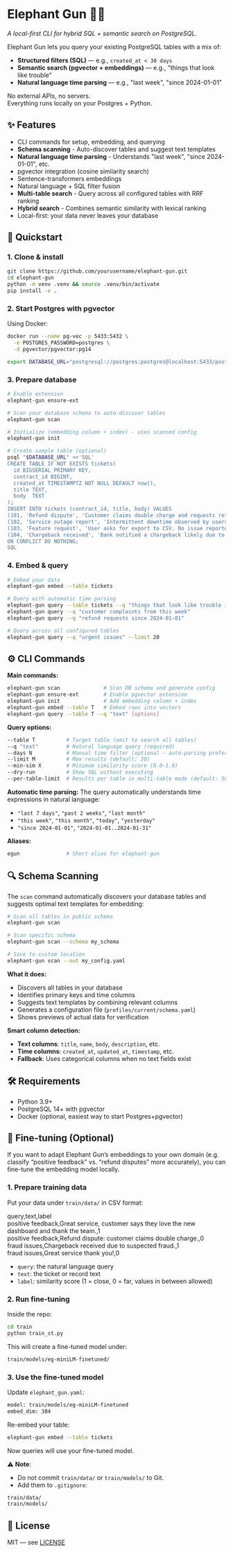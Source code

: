 # Elephant Gun 🐘🔫
*A local-first CLI for hybrid SQL + semantic search on PostgreSQL.*

Elephant Gun lets you query your existing PostgreSQL tables with a mix of:
- **Structured filters (SQL)** — e.g., `created_at < 30 days`
- **Semantic search (pgvector + embeddings)** — e.g., "things that look like trouble"
- **Natural language time parsing** — e.g., "last week", "since 2024-01-01"

No external APIs, no servers.  
Everything runs locally on your Postgres + Python.

## ✨ Features
- CLI commands for setup, embedding, and querying
- **Schema scanning** - Auto-discover tables and suggest text templates
- **Natural language time parsing** - Understands "last week", "since 2024-01-01", etc.
- pgvector integration (cosine similarity search)
- Sentence-transformers embeddings
- Natural language + SQL filter fusion
- **Multi-table search** - Query across all configured tables with RRF ranking
- **Hybrid search** - Combines semantic similarity with lexical ranking
- Local-first: your data never leaves your database

## 🚀 Quickstart

### 1. Clone & install
````bash
git clone https://github.com/yourusername/elephant-gun.git
cd elephant-gun
python -m venv .venv && source .venv/bin/activate
pip install -e .
````
### 2. Start Postgres with pgvector
Using Docker:
````bash
docker run --name pg-vec -p 5433:5432 \
  -e POSTGRES_PASSWORD=postgres \
  -d pgvector/pgvector:pg14

export DATABASE_URL="postgresql://postgres:postgres@localhost:5433/postgres"
````
### 3. Prepare database

````bash
# Enable extension
elephant-gun ensure-ext

# Scan your database schema to auto-discover tables
elephant-gun scan

# Initialize (embedding column + index) - uses scanned config
elephant-gun init

# Create sample table (optional)
psql "$DATABASE_URL" <<'SQL'
CREATE TABLE IF NOT EXISTS tickets(
  id BIGSERIAL PRIMARY KEY,
  contract_id BIGINT,
  created_at TIMESTAMPTZ NOT NULL DEFAULT now(),
  title TEXT,
  body  TEXT
);
INSERT INTO tickets (contract_id, title, body) VALUES
(101, 'Refund dispute', 'Customer claims double charge and requests refund.'),
(102, 'Service outage report', 'Intermittent downtime observed by users on EU region.'),
(103, 'Feature request', 'User asks for export to CSV. No issue reported.'),
(104, 'Chargeback received', 'Bank notified a chargeback likely due to fraud suspicion.')
ON CONFLICT DO NOTHING;
SQL
````

### 4. Embed & query
````bash
# Embed your data
elephant-gun embed --table tickets

# Query with automatic time parsing
elephant-gun query --table tickets --q "things that look like trouble in the last 30 days"
elephant-gun query --q "customer complaints from this week"
elephant-gun query --q "refund requests since 2024-01-01"

# Query across all configured tables
elephant-gun query --q "urgent issues" --limit 20
````
## ⚙️ CLI Commands

**Main commands:**
````bash
elephant-gun scan              # Scan DB schema and generate config
elephant-gun ensure-ext        # Enable pgvector extension
elephant-gun init              # Add embedding column + index
elephant-gun embed --table T   # Embed rows into vectors
elephant-gun query --table T --q "text" [options]
````

**Query options:**
````bash
--table T          # Target table (omit to search all tables)
--q "text"         # Natural language query (required)
--days N           # Manual time filter (optional - auto-parsing preferred)
--limit M          # Max results (default: 20)
--min-sim X        # Minimum similarity score (0.0-1.0)
--dry-run          # Show SQL without executing
--per-table-limit  # Results per table in multi-table mode (default: 50)
````

**Automatic time parsing:**
The query automatically understands time expressions in natural language:
- `"last 7 days"`, `"past 2 weeks"`, `"last month"`
- `"this week"`, `"this month"`, `"today"`, `"yesterday"`
- `"since 2024-01-01"`, `"2024-01-01..2024-01-31"`

**Aliases:**
````bash
egun               # Short alias for elephant-gun
````

## 🔍 Schema Scanning

The `scan` command automatically discovers your database tables and suggests optimal text templates for embedding:

````bash
# Scan all tables in public schema
elephant-gun scan

# Scan specific schema
elephant-gun scan --schema my_schema

# Save to custom location
elephant-gun scan --out my_config.yaml
````

**What it does:**
- Discovers all tables in your database
- Identifies primary keys and time columns
- Suggests text templates by combining relevant columns
- Generates a configuration file (`profiles/current/schema.yaml`)
- Shows previews of actual data for verification

**Smart column detection:**
- **Text columns**: `title`, `name`, `body`, `description`, etc.
- **Time columns**: `created_at`, `updated_at`, `timestamp`, etc.
- **Fallback**: Uses categorical columns when no text fields exist

## 🛠 Requirements
- Python 3.9+
- PostgreSQL 14+ with pgvector
- Docker (optional, easiest way to start Postgres+pgvector)

## 🔬 Fine-tuning (Optional)
If you want to adapt Elephant Gun’s embeddings to your own domain (e.g. classify “positive feedback” vs. “refund disputes” more accurately), you can fine-tune the embedding model locally.

### 1. Prepare training data
Put your data under `train/data/` in CSV format:

query,text,label  
positive feedback,Great service, customer says they love the new dashboard and thank the team.,1  
positive feedback,Refund dispute: customer claims double charge.,0  
fraud issues,Chargeback received due to suspected fraud.,1  
fraud issues,Great service thank you!,0  

- `query`: the natural language query  
- `text`: the ticket or record text  
- `label`: similarity score (1 = close, 0 = far, values in between allowed)

### 2. Run fine-tuning
Inside the repo:

````bash
cd train  
python train_st.py  
````
This will create a fine-tuned model under:
````bash
train/models/eg-miniLM-finetuned/
````
### 3. Use the fine-tuned model
Update `elephant_gun.yaml`:

````bash
model: train/models/eg-miniLM-finetuned  
embed_dim: 384  
````
Re-embed your table:

````bash
elephant-gun embed --table tickets  
````
Now queries will use your fine-tuned model.

⚠️ **Note**:  
- Do not commit `train/data/` or `train/models/` to Git.  
- Add them to `.gitignore`:

````bash
train/data/  
train/models/  
````

## 📜 License
MIT — see [LICENSE](LICENSE)
